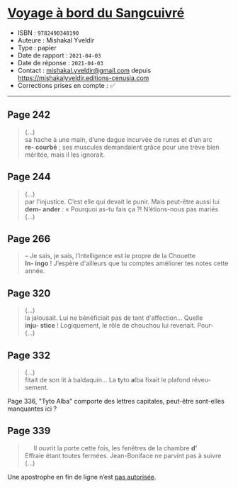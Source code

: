 # [Voyage à bord du Sangcuivré](https://www.goodreads.com/book/show/57116662-voyage-bord-du-sangcuivr)
- ISBN : `9782490348190`
- Auteure : Mishakal Yveldir
- Type : papier
- Date de rapport : `2021-04-03`
- Date de réponse : `2021-04-03`
- Contact : [mishakal.yveldir@gmail.com](mailto:mishakal.yveldir@gmail.com) depuis https://mishakalyveldir.editions-cenusia.com
- Corrections prises en compte : ✅

---

## Page 242

> (…)<br>
> sa hache à une main, d’une dague incurvée de runes et d’un arc<br>
> **re- courbé** ; ses muscules demandaient grâce pour une trève bien<br>
> méritée, mais il les ignorait.

## Page 244

> (…)<br>
> par l'injustice. C’est elle qui devait le punir. Mais peut-être aussi lui<br>
> **dem- ander** : « Pourquoi as-tu fais ça ?! N’étions-nous pas mariés<br>
> (…)

## Page 266

> – Je sais, je sais, l’intelligence est le propre de la Chouette<br>
> **In- ingo** ! J’espère d'ailleurs que tu comptes améliorer tes notes cette<br>
> année.

## Page 320

> (…)<br>
> la jalousait. Lui ne bénéficiait pas de tant d'affection… Quelle<br>
> **inju- stice** ! Logiquement, le rôle de chouchou lui revenait. Pour-<br>
> (…)

## Page 332

> (…)<br>
> fitait de son lit à baldaquin… La **t**yto **a**lba fixait le plafond rêveu-<br>
> sement.

Page 336, "Tyto Alba" comporte des lettres capitales, peut-être sont-elles manquantes ici ?

## Page 339

> &nbsp;&nbsp;&nbsp;&nbsp; Il ouvrit la porte cette fois, les fenêtres de la chambre **d’**<br>
> Effraie étant toutes fermées. Jean-Boniface ne parvint pas à suivre<br>
> (…)

Une apostrophe en fin de ligne n’est [pas autorisée](https://fr.wikipedia.org/wiki/C%C3%A9sure_(typographie)#R%C3%A8gles_relatives_%C3%A0_l%E2%80%99apostrophe_d%E2%80%99%C3%A9lision).
